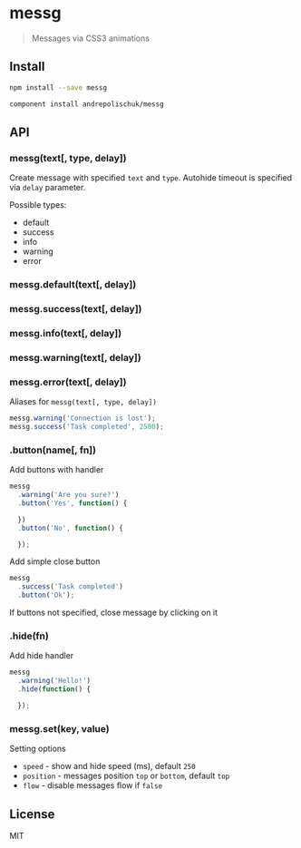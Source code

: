 # messg

> Messages via CSS3 animations

## Install

```sh
npm install --save messg
```

```sh
component install andrepolischuk/messg
```

## API

### messg(text[, type, delay])

Create message with specified `text` and `type`.
Аutohide timeout is specified via `delay` parameter.

Possible types:

* default
* success
* info
* warning
* error

### messg.default(text[, delay])
### messg.success(text[, delay])
### messg.info(text[, delay])
### messg.warning(text[, delay])
### messg.error(text[, delay])

Aliases for `messg(text[, type, delay])`

```js
messg.warning('Connection is lost');
messg.success('Task completed', 2500);
```

### .button(name[, fn])

Add buttons with handler

```js
messg
  .warning('Are you sure?')
  .button('Yes', function() {

  })
  .button('No', function() {

  });
```

Add simple close button

```js
messg
  .success('Task completed')
  .button('Ok');
```

If buttons not specified, close message by clicking on it

### .hide(fn)

Add hide handler

```js
messg
  .warning('Hello!')
  .hide(function() {

  });
```

### messg.set(key, value)

Setting options

* `speed` - show and hide speed (ms), default `250`
* `position` - messages position `top` or `bottom`, default `top`
* `flow` - disable messages flow if `false`

## License

MIT
